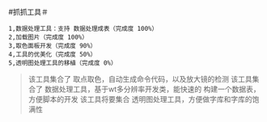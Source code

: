 #抓抓工具＃

	1,数据处理工具：支持 数据处理成表（完成度 100%）
	2,加载图片（完成度 100%）
	3,取色面板开发（完成度 90%）
	4,工具的优美化（完成度 50%）
	5,透明图处理工具的移植（完成度 0%）

> 该工具集合了 取点取色，自动生成命令代码，以及放大镜的检测
> 该工具集合了 数据处理工具，基于wt多分辨率开发类，能快速的 构建一个数据表，方便脚本的开发
> 该工具将要集合 透明图处理工具，方便做字库和字库的饱满性


